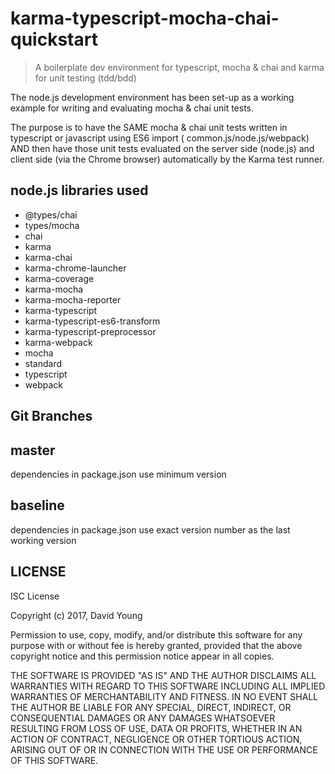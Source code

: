 # karma-typescript-mocha-chai-quickstart

 > A boilerplate dev environment for typescript, mocha & chai and karma for unit testing (tdd/bdd)

The node.js development environment has been set-up as a working example for writing and evaluating mocha & chai unit tests.
 
The purpose is to have the SAME mocha &amp; chai unit tests written in typescript or javascript using ES6 import ( common.js/node.js/webpack) AND then have those unit tests evaluated on the server side (node.js) and client side (via the Chrome browser) automatically by the Karma test runner.

## node.js libraries used
  - @types/chai
  - types/mocha
  - chai
  - karma
  - karma-chai
  - karma-chrome-launcher
  - karma-coverage
  - karma-mocha
  - karma-mocha-reporter
  - karma-typescript
  - karma-typescript-es6-transform
  - karma-typescript-preprocessor
  - karma-webpack
  - mocha
  - standard
  - typescript
  - webpack

## Git Branches 

## master 
dependencies in package.json use minimum version

## baseline
dependencies in package.json use exact version number as the last working version

## LICENSE

ISC License

Copyright (c) 2017, David Young

Permission to use, copy, modify, and/or distribute this software for any
purpose with or without fee is hereby granted, provided that the above
copyright notice and this permission notice appear in all copies.

THE SOFTWARE IS PROVIDED "AS IS" AND THE AUTHOR DISCLAIMS ALL WARRANTIES WITH
REGARD TO THIS SOFTWARE INCLUDING ALL IMPLIED WARRANTIES OF MERCHANTABILITY
AND FITNESS. IN NO EVENT SHALL THE AUTHOR BE LIABLE FOR ANY SPECIAL, DIRECT,
INDIRECT, OR CONSEQUENTIAL DAMAGES OR ANY DAMAGES WHATSOEVER RESULTING FROM
LOSS OF USE, DATA OR PROFITS, WHETHER IN AN ACTION OF CONTRACT, NEGLIGENCE
OR OTHER TORTIOUS ACTION, ARISING OUT OF OR IN CONNECTION WITH THE USE OR
PERFORMANCE OF THIS SOFTWARE.
